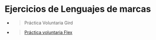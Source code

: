 # Ejercicios de Lenguajes de marcas
- > Práctica Voluntaria Gird
- > [Práctica voluntaria Flex](https://youtu.be/6aJptPYDgm8)
